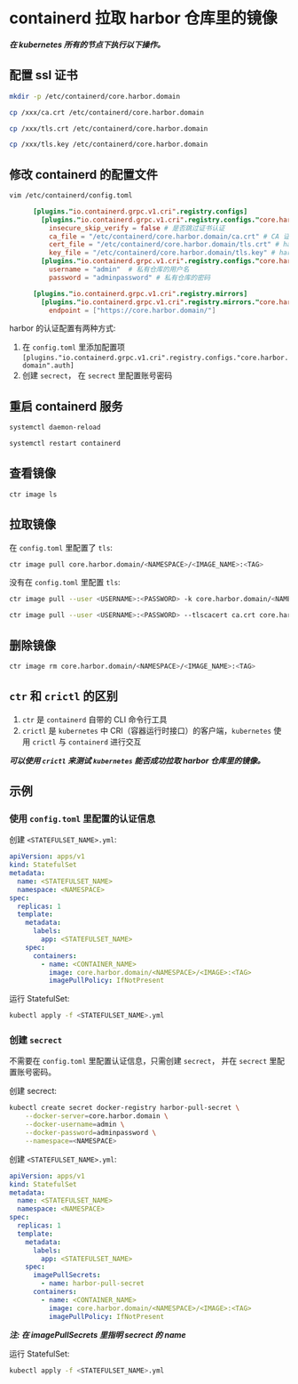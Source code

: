 # containerd 拉取 harbor 仓库里的镜像

***在 kubernetes 所有的节点下执行以下操作。***

##  配置 ssl 证书

```bash
mkdir -p /etc/containerd/core.harbor.domain

cp /xxx/ca.crt /etc/containerd/core.harbor.domain

cp /xxx/tls.crt /etc/containerd/core.harbor.domain

cp /xxx/tls.key /etc/containerd/core.harbor.domain
```

## 修改 containerd 的配置文件

```bash
vim /etc/containerd/config.toml
```

```toml
      [plugins."io.containerd.grpc.v1.cri".registry.configs]
        [plugins."io.containerd.grpc.v1.cri".registry.configs."core.harbor.domain".tls]
          insecure_skip_verify = false # 是否跳过证书认证
          ca_file = "/etc/containerd/core.harbor.domain/ca.crt" # CA 证书
          cert_file = "/etc/containerd/core.harbor.domain/tls.crt" # harbor 证书
          key_file = "/etc/containerd/core.harbor.domain/tls.key" # harbor 私钥 
        [plugins."io.containerd.grpc.v1.cri".registry.configs."core.harbor.domain".auth]
          username = "admin"  # 私有仓库的用户名
          password = "adminpassword" # 私有仓库的密码

      [plugins."io.containerd.grpc.v1.cri".registry.mirrors]
        [plugins."io.containerd.grpc.v1.cri".registry.mirrors."core.harbor.domain"] # 配置私有仓库
          endpoint = ["https://core.harbor.domain/"]
```

harbor 的认证配置有两种方式:

1. 在 ```config.toml``` 里添加配置项 ```[plugins."io.containerd.grpc.v1.cri".registry.configs."core.harbor.domain".auth]```
2. 创建 ```secrect```， 在 ```secrect``` 里配置账号密码

## 重启 containerd 服务

```bash
systemctl daemon-reload

systemctl restart containerd
```

## 查看镜像

```bash
ctr image ls
```

## 拉取镜像

在 ```config.toml``` 里配置了 ```tls```:

```bash
ctr image pull core.harbor.domain/<NAMESPACE>/<IMAGE_NAME>:<TAG>
```

没有在 ```config.toml``` 里配置 ```tls```:

```bash
ctr image pull --user <USERNAME>:<PASSWORD> -k core.harbor.domain/<NAMESPACE>/<IMAGE_NAME>:<TAG>

ctr image pull --user <USERNAME>:<PASSWORD> --tlscacert ca.crt core.harbor.domain/<NAMESPACE>/<IMAGE_NAME>:<TAG>
```

## 删除镜像

```bash
ctr image rm core.harbor.domain/<NAMESPACE>/<IMAGE_NAME>:<TAG>
```

## ```ctr``` 和 ```crictl``` 的区别

1. ```ctr``` 是 ```containerd``` 自带的 CLI 命令行工具
2. ```crictl``` 是 ```kubernetes``` 中 CRI（容器运行时接口）的客户端，```kubernetes``` 使用 ```crictl``` 与 ```containerd``` 进行交互

***可以使用 ```crictl``` 来测试 ```kubernetes``` 能否成功拉取 harbor 仓库里的镜像。***

## 示例

### 使用 ```config.toml``` 里配置的认证信息

创建 ```<STATEFULSET_NAME>.yml```:

```yml
apiVersion: apps/v1
kind: StatefulSet
metadata:
  name: <STATEFULSET_NAME>
  namespace: <NAMESPACE>
spec:
  replicas: 1
  template:
    metadata:
      labels:
        app: <STATEFULSET_NAME>
    spec:
      containers:
        - name: <CONTAINER_NAME>
          image: core.harbor.domain/<NAMESPACE>/<IMAGE>:<TAG>
          imagePullPolicy: IfNotPresent
```

运行 StatefulSet:

```bash
kubectl apply -f <STATEFULSET_NAME>.yml
```

### 创建 ```secrect```

不需要在 ```config.toml``` 里配置认证信息，只需创建 ```secrect```， 并在 ```secrect``` 里配置账号密码。

创建 secrect:

```bash
kubectl create secret docker-registry harbor-pull-secret \
    --docker-server=core.harbor.domain \
    --docker-username=admin \
    --docker-password=adminpassword \
    --namespace=<NAMESPACE>
```

创建 ```<STATEFULSET_NAME>.yml```:

```yml
apiVersion: apps/v1
kind: StatefulSet
metadata:
  name: <STATEFULSET_NAME>
  namespace: <NAMESPACE>
spec:
  replicas: 1
  template:
    metadata:
      labels:
        app: <STATEFULSET_NAME>
    spec:
      imagePullSecrets:
        - name: harbor-pull-secret
      containers:
        - name: <CONTAINER_NAME>
          image: core.harbor.domain/<NAMESPACE>/<IMAGE>:<TAG>
          imagePullPolicy: IfNotPresent
```

***注: 在 imagePullSecrets 里指明 secrect 的 name***

运行 StatefulSet:

```bash
kubectl apply -f <STATEFULSET_NAME>.yml
```
